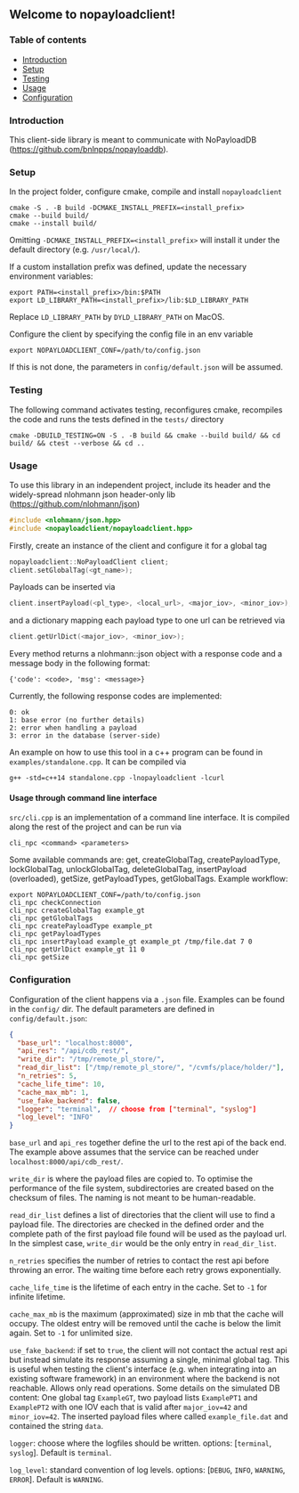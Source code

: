 ## Welcome to nopayloadclient!
### Table of contents
* [Introduction](#introduction)
* [Setup](#setup)
* [Testing](#testing)
* [Usage](#usage)
* [Configuration](#configuration)

### Introduction
This client-side library is meant to communicate with
NoPayloadDB (https://github.com/bnlnpps/nopayloaddb).

### Setup
In the project folder, configure cmake, compile and install ```nopayloadclient```
```shell
cmake -S . -B build -DCMAKE_INSTALL_PREFIX=<install_prefix>
cmake --build build/
cmake --install build/
```
Omitting `-DCMAKE_INSTALL_PREFIX=<install_prefix>` will install
it under the default directory (e.g. `/usr/local/`).

If a custom installation prefix was defined, update the necessary
environment variables:
```shell
export PATH=<install_prefix>/bin:$PATH
export LD_LIBRARY_PATH=<install_prefix>/lib:$LD_LIBRARY_PATH
```
Replace `LD_LIBRARY_PATH` by `DYLD_LIBRARY_PATH` on MacOS.

Configure the client by specifying the config file in
an env variable
```shell
export NOPAYLOADCLIENT_CONF=/path/to/config.json
```
If this is not done, the parameters in `config/default.json` will
be assumed.

### Testing
The following command activates testing, reconfigures cmake, recompiles the code
and runs the tests defined in the `tests/` directory
```shell
cmake -DBUILD_TESTING=ON -S . -B build && cmake --build build/ && cd build/ && ctest --verbose && cd ..
```

### Usage
To use this library in an independent project, include its
header and the widely-spread nlohmann json header-only lib
(https://github.com/nlohmann/json)
```c
#include <nlohmann/json.hpp>
#include <nopayloadclient/nopayloadclient.hpp>
```
Firstly, create an instance of the client and configure it for a global tag
```c
nopayloadclient::NoPayloadClient client;
client.setGlobalTag(<gt_name>);
```
Payloads can be inserted via
```c
client.insertPayload(<pl_type>, <local_url>, <major_iov>, <minor_iov>);
```
and a dictionary mapping each payload type to one url can be retrieved via
```c
client.getUrlDict(<major_iov>, <minor_iov>);
```
Every method returns a nlohmann::json object with a response code and a
message body in the  following format:
```
{'code': <code>, 'msg': <message>}
```
Currently, the following response codes are implemented:
```
0: ok
1: base error (no further details)
2: error when handling a payload
3: error in the database (server-side)
```
An example on how to use this tool in a c++ program can be found in
`examples/standalone.cpp`. It can be compiled via
```shell
g++ -std=c++14 standalone.cpp -lnopayloadclient -lcurl
```

#### Usage through command line interface
`src/cli.cpp` is an implementation of a command line interface.
It is compiled along the rest of the project and can be run via
```shell
cli_npc <command> <parameters>
```
Some available commands are: get, createGlobalTag, createPayloadType, lockGlobalTag,
unlockGlobalTag, deleteGlobalTag, insertPayload (overloaded), getSize,
getPayloadTypes, getGlobalTags. Example workflow:
```shell
export NOPAYLOADCLIENT_CONF=/path/to/config.json
cli_npc checkConnection
cli_npc createGlobalTag example_gt
cli_npc getGlobalTags
cli_npc createPayloadType example_pt
cli_npc getPayloadTypes
cli_npc insertPayload example_gt example_pt /tmp/file.dat 7 0
cli_npc getUrlDict example_gt 11 0
cli_npc getSize
```

### Configuration
Configuration of the client happens via a `.json` file.
Examples can be found in the `config/` dir. The default
parameters are defined in `config/default.json`:
```json
{
  "base_url": "localhost:8000",
  "api_res": "/api/cdb_rest/",
  "write_dir": "/tmp/remote_pl_store/",
  "read_dir_list": ["/tmp/remote_pl_store/", "/cvmfs/place/holder/"],
  "n_retries": 5,
  "cache_life_time": 10,
  "cache_max_mb": 1,
  "use_fake_backend": false,
  "logger": "terminal",  // choose from ["terminal", "syslog"]
  "log_level": "INFO"
}
```
`base_url` and `api_res` together define the url to the rest api
of the back end. The example above assumes that the service can be
reached under `localhost:8000/api/cdb_rest/`.

`write_dir` is where the payload files are copied to. To optimise the
performance of the file system, subdirectories are created based on the 
checksum of files. The naming is not meant to be human-readable.

`read_dir_list` defines a list of directories that the client will use to
find a payload file. The directories are checked in the defined order and the
complete path of the first payload file found will be used as the payload url.
In the simplest case, `write_dir` would be the only entry in `read_dir_list`.

`n_retries` specifies the number of retries to contact the rest api before
throwing an error. The waiting time before each retry grows exponentially.

`cache_life_time` is the lifetime of each entry in the cache. Set to `-1`
for infinite lifetime.

`cache_max_mb` is the maximum (approximated) size in mb that the cache will occupy.
The oldest entry will be removed until the cache is below the limit again. Set to `-1`
for unlimited size.

`use_fake_backend`: if set to `true`, the client will not contact the actual rest api
but instead simulate its response assuming a single, minimal global tag. This is useful
when testing the client's interface (e.g. when integrating into an existing software framework)
in an environment where the backend is not reachable. Allows only read operations. Some details on the simulated DB content:
One global tag `ExampleGT`, two payload lists `ExamplePT1` and `ExamplePT2` with one IOV each that is valid after `major_iov=42`
and `minor_iov=42`. The inserted payload files where called `example_file.dat` and contained
the string `data`.

`logger`: choose where the logfiles should be written. options: [`terminal`, `syslog`]. Default is `terminal`.

`log_level`: standard convention of log levels. options: [`DEBUG`, `INFO`, `WARNING`, `ERROR`]. Default is `WARNING`.
